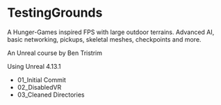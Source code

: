 # TestingGrounds

A Hunger-Games inspired FPS with large outdoor terrains. Advanced AI, basic networking, pickups, skeletal meshes, checkpoints and more.

An Unreal course by Ben Tristrim

Using Unreal 4.13.1

* 01_Initial Commit
* 02_DisabledVR
* 03_Cleaned Directories
